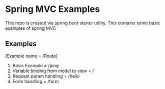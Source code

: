 # Spring MVC Examples

This repo is created via spring boot starter utility. This contains some basic examples of spring MVC

## Examples

[Example name = /Route]
1. Basic Example = /ping
2. Variable binding from model to view = /
3. Request param handling = /hello
4. Form handling = /form
